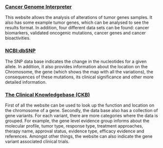 ### [Cancer Genome Interpreter](https://www.cancergenomeinterpreter.org/home)

This website allows the analysis of alterations of tumor genes samples. It also has some example tumor genes, which can be analysed to see the results format. In addition, four different data sets can be found: cancer biomarkers, validated oncogenic mutations, cancer genes and cancer bioactivities.  

### [NCBI:dbSNP](https://www.ncbi.nlm.nih.gov/snp/docs/entrez_help/)

The SNP data base  indicates the change in the nucleotides for a given allele. In addition, it also provides information about the location on the Chromosome, the gene (which shows the map with all the variations), the consequences of these mutations, its clinical significance and other more detailed information.

### [The Clinical Knowledgebase (CKB)](https://ckb.jax.org/)

First of all the website can be used to look up the function and location on the chromosome of a gene. Secondly, the data base also has a collection of gene 
variants. For each variant, there are more categories where the data is grouped. For example, the gene level evidence group informs about the molecular profile, tumor type, response type, treatment approaches, therapy name, approval status, evidence type, efficacy evidence and references. Amongst other things, the website can also indicate the gene variant associated clinical trials. 

